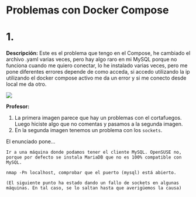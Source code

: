 
# Problemas con Docker Compose

# 1.

**Descripción:** Este es el problema que tengo en el Compose, he cambiado el archivo .yaml varias veces, pero hay algo raro en mi MySQL porque no funciona cuando me quiero conectar, lo he instalado varias veces, pero me pone diferentes errores depende de como acceda, si accedo utilizando la ip utilizando el docker compose activo me da un error y si me conecto desde local me da otro.

![](04/mysql.error.png)

**Profesor:**

1. La primera imagen parece que hay un problemas con el cortafuegos. Luego hiciste algo que no comentas y pasamos a la segunda imagen.
2. En la segunda imagen tenemos un problema con los `sockets`.

El enunciado pone...

```
Ir a una máquina donde podamos tener el cliente MySQL. OpenSUSE no, porque por defecto se instala MariaDB que no es 100% compatible con MySQL.

nmap -Pn localhost, comprobar que el puerto (mysql) está abierto.

(El siguiente punto ha estado dando un fallo de sockets en algunas máquinas. En tal caso, se lo saltan hasta que averigüemos la causa)
```
